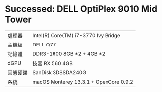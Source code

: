 # Successed: DELL OptiPlex 9010 Mid Tower

<table>
  <tr>
    <td>處理器</td><td>Intel(R) Core(TM) i7-3770 Ivy Bridge</td>
  </tr>
  <tr>
    <td>主機板</td><td>DELL Q77</td>
  </tr>
  <tr>  
    <td>記憶體</td><td>DDR3-1600 8GB *2 + 4GB *2</td>
  </tr>
  <tr>
    <td>dGPU</td><td>技嘉 RX 560 4GB</td>
  </tr>
  <tr>  
    <td>固態硬碟</td><td>SanDisk SDSSDA240G</td>
  </tr>
  <tr>
    <td>系統</td><td>macOS Monterey 13.3.1 + OpenCore 0.9.2</td>
  </tr>  
</table>
